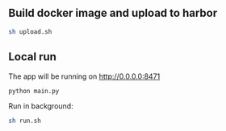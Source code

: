 ## Build docker image and upload to harbor

```sh
sh upload.sh
```

## Local run

The app will be running on http://0.0.0.0:8471
```sh
python main.py
```
Run in background:
```sh
sh run.sh
